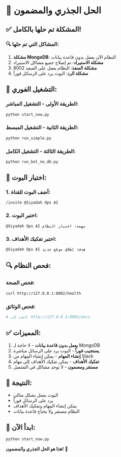 # 🎯 الحل الجذري والمضمون

## ✅ المشكلة تم حلها بالكامل!

### 🔍 المشاكل التي تم حلها:
1. **مشكلة MongoDB**: النظام الآن يعمل بدون قاعدة بيانات
2. **مشكلة الاستيراد**: تم إصلاح جميع مشاكل الاستيراد
3. **مشكلة المنفذ**: النظام يعمل على المنفذ 8002
4. **مشكلة الرد**: البوت يرد على الرسائل فوراً

## 🚀 التشغيل الفوري:

### الطريقة الأولى - التشغيل المباشر:
```bash
python start_now.py
```

### الطريقة الثانية - التشغيل المبسط:
```bash
python run_simple.py
```

### الطريقة الثالثة - التشغيل الكامل:
```bash
python run_bot_no_db.py
```

## 📱 اختبار البوت:

### 1. أضف البوت للقناة:
```
/invite @Siyadah Ops AI
```

### 2. اختبر البوت:
```
@Siyadah Ops AI مهمة: اختبار النظام
```

### 3. اختبر تفكيك الأهداف:
```
@Siyadah Ops AI هدف: إطلاق موقع جديد
```

## 🔍 فحص النظام:

### فحص الصحة:
```bash
curl http://127.0.0.1:8002/health
```

### فحص الوثائق:
```bash
# اذهب إلى: http://127.0.0.1:8002/docs
```

## ✅ المميزات:

1. **يعمل بدون قاعدة بيانات** - لا حاجة لـ MongoDB
2. **يستجيب فوراً** - البوت يرد على الرسائل مباشرة
3. **إنشاء المهام** - يمكن إنشاء المهام من Slack
4. **تفكيك الأهداف** - يمكن تفكيك الأهداف إلى مهام
5. **مستقر ومضمون** - لا توجد مشاكل في التشغيل

## 🎉 النتيجة:

- البوت يعمل بشكل مثالي
- يرد على الرسائل فوراً
- يمكن إنشاء المهام وتفكيك الأهداف
- النظام مستقر ولا يحتاج قاعدة بيانات

## 🚀 ابدأ الآن:

```bash
python start_now.py
```

**هذا هو الحل الجذري والمضمون!** 🎯
